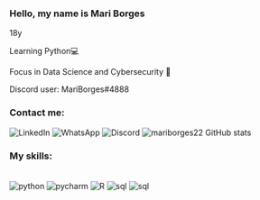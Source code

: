 ### Hello, my name is Mari Borges

18y

Learning Python💻

Focus in Data Science and Cybersecurity 📝

Discord user: MariBorges#4888

### Contact me:

![LinkedIn](https://img.shields.io/badge/linkedin-%230077B5.svg?style=for-the-badge&logo=linkedin&logoColor=white)
![WhatsApp](https://img.shields.io/badge/WhatsApp-86994673450?style=for-the-badge&logo=whatsapp&logoColor=white)
![Discord](https://img.shields.io/badge/Discord-%235865F2.svg?style=for-the-badge&logo=discord&logoColor=white)
![mariborges22 GitHub stats](https://github-readme-stats.vercel.app/api?username=mariborges22&theme=dark&show_icons=true)
### My skills:

<div style="display: inline_block"><br/>

<img align="center" alt="python" src="https://img.shields.io/badge/python-3670A0?style=for-the-badge&logopython=&logoColor=ffdd5)/">
<img align="center" alt="pycharm" src="https://img.shields.io/badge/pycharm-143?style=for-the-badge&logo=pycharm&logoColorblack&colorblack&labelColorgreen)/">
<img align="center" alt="R" src="https://img.shields.io/badge/r-%23276DC3.svg?style=for-the-badge&logo=r&logoColor=white/">
<img align="center" alt="sql" src="https://img.shields.io/badge/mysql-%2300f.svg?style=for-the-badge&logo=mysql&logoColor=white)/">
<img align="center" alt="sql" src="https://img.shields.io/badge/Windows-0078D6?style=for-the-badge&logo=windows&logoColor=white)/">

